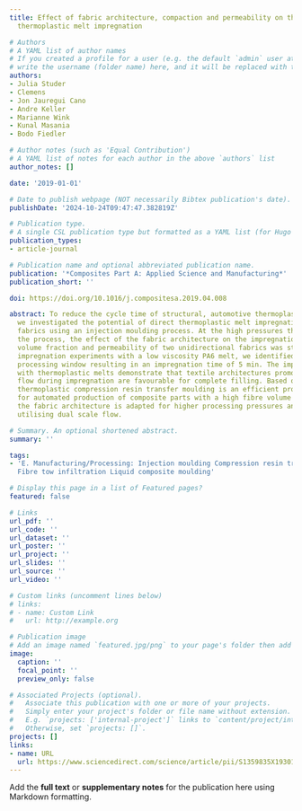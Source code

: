 ```yaml
---
title: Effect of fabric architecture, compaction and permeability on through thickness
  thermoplastic melt impregnation

# Authors
# A YAML list of author names
# If you created a profile for a user (e.g. the default `admin` user at `content/authors/admin/`), 
# write the username (folder name) here, and it will be replaced with their full name and linked to their profile.
authors:
- Julia Studer
- Clemens
- Jon Jauregui Cano
- Andre Keller
- Marianne Wink
- Kunal Masania
- Bodo Fiedler

# Author notes (such as 'Equal Contribution')
# A YAML list of notes for each author in the above `authors` list
author_notes: []

date: '2019-01-01'

# Date to publish webpage (NOT necessarily Bibtex publication's date).
publishDate: '2024-10-24T09:47:47.382819Z'

# Publication type.
# A single CSL publication type but formatted as a YAML list (for Hugo requirements).
publication_types:
- article-journal

# Publication name and optional abbreviated publication name.
publication: '*Composites Part A: Applied Science and Manufacturing*'
publication_short: ''

doi: https://doi.org/10.1016/j.compositesa.2019.04.008

abstract: To reduce the cycle time of structural, automotive thermoplastic composites,
  we investigated the potential of direct thermoplastic melt impregnation of glass
  fabrics using an injection moulding process. At the high pressures that occur during
  the process, the effect of the fabric architecture on the impregnation, compaction,
  volume fraction and permeability of two unidirectional fabrics was studied. Using
  impregnation experiments with a low viscosity PA6 melt, we identified a favourable
  processing window resulting in an impregnation time of 5 min. The impregnation experiments
  with thermoplastic melts demonstrate that textile architectures promoting dual scale
  flow during impregnation are favourable for complete filling. Based on our findings,
  thermoplastic compression resin transfer moulding is an efficient processing route
  for automated production of composite parts with a high fibre volume fraction, if
  the fabric architecture is adapted for higher processing pressures and by fully
  utilising dual scale flow.

# Summary. An optional shortened abstract.
summary: ''

tags:
- 'E. Manufacturing/Processing: Injection moulding Compression resin transfer moulding
  Fibre tow infiltration Liquid composite moulding'

# Display this page in a list of Featured pages?
featured: false

# Links
url_pdf: ''
url_code: ''
url_dataset: ''
url_poster: ''
url_project: ''
url_slides: ''
url_source: ''
url_video: ''

# Custom links (uncomment lines below)
# links:
# - name: Custom Link
#   url: http://example.org

# Publication image
# Add an image named `featured.jpg/png` to your page's folder then add a caption below.
image:
  caption: ''
  focal_point: ''
  preview_only: false

# Associated Projects (optional).
#   Associate this publication with one or more of your projects.
#   Simply enter your project's folder or file name without extension.
#   E.g. `projects: ['internal-project']` links to `content/project/internal-project/index.md`.
#   Otherwise, set `projects: []`.
projects: []
links:
- name: URL
  url: https://www.sciencedirect.com/science/article/pii/S1359835X19301332
---
```


Add the **full text** or **supplementary notes** for the publication here using Markdown formatting.
